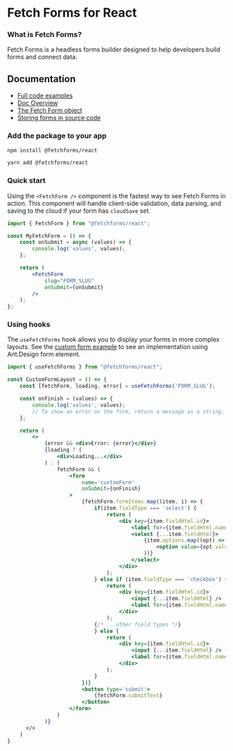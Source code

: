 # Fetch Forms for React

### What is Fetch Forms?
Fetch Forms is a headless forms builder designed to help developers build forms and connect data.

## Documentation
- [Full code examples](https://github.com/fetchforms/react-example-app)
- [Doc Overview](https://www.fetchforms.io/docs/overview)
- [The Fetch Form object](https://www.fetchforms.io/docs/fetch-form-object)
- [Storing forms in source code](www.fetchforms.io/docs/source-code-forms)

### Add the package to your app
```sh
npm install @fetchforms/react
```
```sh
yarn add @fetchforms/react
```

### Quick start
Using the `<FetchForm />` component is the fastest way to see Fetch Forms in action. This component will handle client-side validation, data parsing, and saving to the cloud if your form has `cloudSave` set. 

```jsx
import { FetchForm } from "@fetchforms/react";

const MyFetchForm = () => {
    const onSubmit = async (values) => {
        console.log('values', values);
    };

    return (
        <FetchForm
            slug="FORM_SLUG"
            onSubmit={onSubmit}
        />
    );
};
```

### Using hooks
The `useFetchForms` hook allows you to display your forms in more complex layouts. See the [custom form example](https://github.com/fetchforms/react-example-app/tree/main/src/examples) to see an implementation using Ant.Design form element.

```jsx
import { useFetchForms } from "@fetchforms/react";

const CustomFormLayout = () => {
    const [fetchForm, loading, error] = useFetchForms('FORM_SLUG');

    const onFinish = (values) => {
        console.log('values', values);
        // To show an error on the form, return a message as a string.
    };

    return (
        <>
            {error && <div>Error: {error}</div>}
            {loading ? (
                <div>Loading...</div>
            ) : (
                fetchForm && (
                    <form
                        name='customForm'
                        onSubmit={onFinish}
                    >
                        {fetchForm.formItems.map((item, i) => {
                            if(item.fieldType === 'select') {
                                return (
                                    <div key={item.fieldHtml.id}>
                                        <label for={item.fieldHtml.name}>{item.label}</label>
                                        <select {...item.fieldHtml}>
                                            {item.options.map((opt) => (
                                                <option value={opt.value} key={opt.value}>{opt.label}</option>
                                            ))}
                                        </select>
                                    </div>
                                );
                            } else if (item.fieldType === 'checkbox') {
                                return (
                                    <div key={item.fieldHtml.id}>
                                        <input {...item.fieldHtml} />
                                        <label for={item.fieldHtml.name}>{item.label}</label>
                                    </div>
                                );
                            {/* ...other field types */}
                            } else {
                                return (
                                    <div key={item.fieldHtml.id}>
                                        <input {...item.fieldHtml} />
                                        <label for={item.fieldHtml.name}>{item.label}</label>
                                    </div>
                                );
                            }
                        })}
                        <button type='submit'>
                            {fetchForm.submitText}
                        </button>
                    </form>
                )
            )}
      </>
    )
}
```
